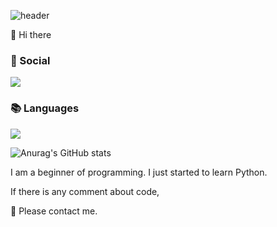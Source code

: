 ![header](https://capsule-render.vercel.app/api?type=waving&color=gradient&height=200&section=header&text=&fontSize=90)

👋 Hi there

### 💌 Social
<a href="https://www.instagram.com/junsik_ky/" target="_blank"><img src="https://img.shields.io/badge/instagram-E4405F?style=flat&logo=instagram&logoColor=white"></a>

### 📚 Languages
<img src="https://img.shields.io/badge/Python-3776AB?style=flat&logo=python&logoColor=white">

![Anurag's GitHub stats](https://github-readme-stats.vercel.app/api?username=junsikhhh&show_icons=true&theme=monokai)

I am a beginner of programming.
I just started to learn Python.

If there is any comment about code,

🙏 Please contact me.
